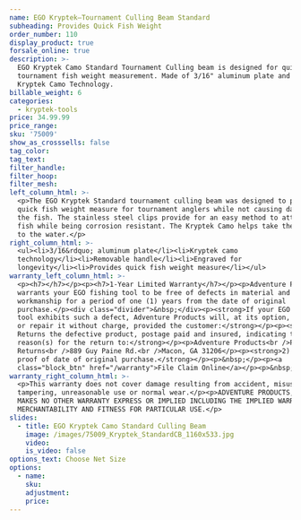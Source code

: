 ```yaml
---
name: EGO Kryptek—Tournament Culling Beam Standard
subheading: Provides Quick Fish Weight
order_number: 110
display_product: true
forsale_online: true
description: >-
  EGO Kryptek Camo Standard Tournament Culling beam is designed for quick
  tournament fish weight measurement. Made of 3/16" aluminum plate and features
  Kryptek Camo Technology.
billable_weight: 6
categories:
  - kryptek-tools
price: 34.99.99
price_range:
sku: '75009'
show_as_crosssells: false
tag_color:
tag_text:
filter_handle:
filter_hoop:
filter_mesh:
left_column_html: >-
  <p>The EGO Kryptek Standard tournament culling beam was designed to provide a
  quick fish weight measure for tournament anglers while not causing damage to
  the fish. The stainless steel clips provide for an easy method to attach the
  fish while being corrosion resistant. The Kryptek Camo helps take the battle
  to the water.</p>
right_column_html: >-
  <ul><li>3/16&rdquo; aluminum plate</li><li>Kryptek camo
  technology</li><li>Removable handle</li><li>Engraved for
  longevity</li><li>Provides quick fish weight measure</li></ul>
warranty_left_column_html: >-
  <p><h7></h7></p><p><h7>1-Year Limited Warranty</h7></p><p>Adventure Products
  warrants your EGO fishing tool to be free of defects in material and
  workmanship for a period of one (1) years from the date of original
  purchase.</p><div class="divider">&nbsp;</div><p><strong>If your EGO fishing
  tool exhibits such a defect, Adventure Products will, at its option, replace
  or repair it without charge, provided the customer:</strong></p><p><strong>1)
  Returns the defective product, postage paid and insured, indicating the
  reason(s) for the return to:</strong></p><p>Adventure Products<br />Product
  Returns<br />889 Guy Paine Rd.<br />Macon, GA 31206</p><p><strong>2) Submits
  proof of date of original purchase.</strong></p><p>&nbsp;</p><p><a
  class="block_btn" href="/warranty">File Claim Online</a></p><p>&nbsp;</p>
warranty_right_column_html: >-
  <p>This warranty does not cover damage resulting from accident, misuse, abuse,
  tampering, unreasonable use or normal wear.</p><p>ADVENTURE PRODUCTS, INC.
  MAKES NO OTHER WARRANTY EXPRESS OR IMPLIED INCLUDING THE IMPLIED WARRANTIES OF
  MERCHANTABILITY AND FITNESS FOR PARTICULAR USE.</p>
slides:
  - title: EGO Kryptek Camo Standard Culling Beam
    image: /images/75009_Kryptek_StandardCB_1160x533.jpg
    video:
    is_video: false
options_text: Choose Net Size
options:
  - name:
    sku:
    adjustment:
    price:
---
```


